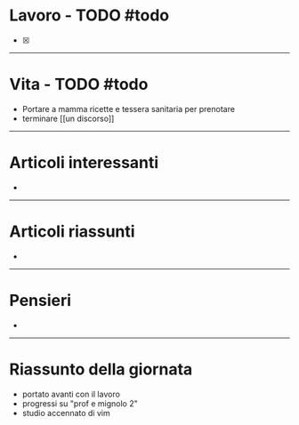 # Lavoro - TODO #todo
- [x] 

---

# Vita - TODO #todo
- Portare a mamma ricette e tessera sanitaria per prenotare
- terminare [[un discorso]]

---

# Articoli interessanti
- 

---

# Articoli riassunti
- 

---

# Pensieri
- 

---

# Riassunto della giornata
- portato avanti con il lavoro
- progressi su "prof e mignolo 2"
- studio accennato di vim